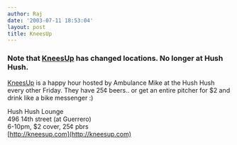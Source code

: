 ```yaml
---
author: Raj
date: '2003-07-11 18:53:04'
layout: post
title: KneesUp
---
```


### Note that [KneesUp](KneesUp.html) has changed locations. No longer at Hush Hush.

[KneesUp](KneesUp.html) is a happy hour hosted by Ambulance Mike at the Hush Hush every other Friday.
They have 25¢ beers.. or get an entire pitcher for $2 and drink like a bike messenger :)

Hush Hush Lounge<br>
496 14th street (at Guerrero)<br>
6-10pm, $2 cover, 25¢ pbrs<br>
[http://kneesup.com](http://kneesup.com)
